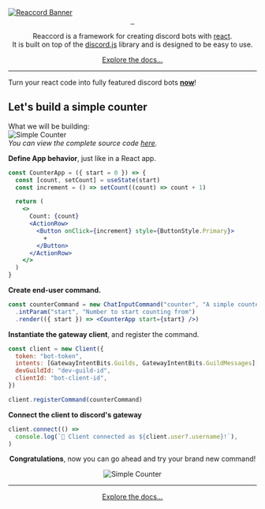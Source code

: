 <a href="https://djobbo.github.io/reaccord" target="_blank" rel="noreferrer">
  <img src="https://raw.githubusercontent.com/djobbo/reaccord/master/assets/readme_banner.png" alt="Reaccord Banner">
</a>

<div align="center">
  <div>
  <a aria-label="reaccord NPM button" href="https://www.npmjs.com/package/reaccord" target="_blank" rel="noreferrer">
    <img alt="" src="https://img.shields.io/badge/reaccord--_.svg?style=flat-square&labelColor=2E3749&color=4596D1&logo=npm">
  </a>
  <a aria-label="reaccord router NPM button" href="https://www.npmjs.com/package/@reaccord/router" target="_blank" rel="noreferrer">
    <img alt="" src="https://img.shields.io/badge/@reaccord/router--_.svg?style=flat-square&labelColor=2E3749&color=4596D1&logo=npm">
  </a>
  <a aria-label="reaccord canvas NPM button" href="https://www.npmjs.com/package/@reaccord/canvas" target="_blank" rel="noreferrer">
    <img alt="" src="https://img.shields.io/badge/@reaccord/canvas--_.svg?style=flat-square&labelColor=2E3749&color=4596D1&logo=npm">
  </a>
</div>

Reaccord is a framework for creating discord bots with [react](https://reactjs.org/).  
It is built on top of the [discord.js](https://discord.js.org/) library and is designed to be easy to use.

<a href="https://djobbo.github.io/reaccord" target="_blank" rel="noreferrer">Explore the docs...</a>

</div>

---

Turn your react code into fully featured discord bots **[now](https://djobbo.github.io/reaccord)**!

## Let's build a simple counter

What we will be building:  
<img src="https://raw.githubusercontent.com/djobbo/reaccord/master/assets/simple-counter.gif" alt="Simple Counter">  
_You can view the complete source code [here](https://github.com/djobbo/reaccord/tree/master/examples/simple-counter)._

**Define App behavior**, just like in a React app.

```jsx
const CounterApp = ({ start = 0 }) => {
  const [count, setCount] = useState(start)
  const increment = () => setCount((count) => count + 1)

  return (
    <>
      Count: {count}
      <ActionRow>
        <Button onClick={increment} style={ButtonStyle.Primary}>
          +
        </Button>
      </ActionRow>
    </>
  )
}
```

**Create end-user command.**

```jsx
const counterCommand = new ChatInputCommand("counter", "A simple counter")
  .intParam("start", "Number to start counting from")
  .render(({ start }) => <CounterApp start={start} />)
```

**Instantiate the gateway client**, and register the command.

```jsx
const client = new Client({
  token: "bot-token",
  intents: [GatewayIntentBits.Guilds, GatewayIntentBits.GuildMessages],
  devGuildId: "dev-guild-id",
  clientId: "bot-client-id",
})

client.registerCommand(counterCommand)
```

**Connect the client to discord's gateway**

```js
client.connect(() =>
  console.log(`🚀 Client connected as ${client.user?.username}!`),
)
```

<div align="center">

**Congratulations**, now you can go ahead and try your brand new command!

<img src="https://raw.githubusercontent.com/djobbo/reaccord/master/assets/simple-counter.gif" alt="Simple Counter">
</div>

---

<div align="center">
<a href="https://djobbo.github.io/reaccord" target="_blank" rel="noreferrer">Explore the docs...</a>
</div>
